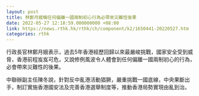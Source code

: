 ```yaml
---
layout: post
title: 林鄭月娥稱任何偏離一國兩制初心行為必帶來災難性後果
date: 2022-05-27 12:18:59.000000000 +08:00
link: https://news.rthk.hk/rthk/ch/component/k2/1650441-20220527.htm
categories: rthk
---
```


行政長官林鄭月娥表示，過去5年香港經歷回歸以來最嚴峻挑戰，國家安全受到威脅，香港前程岌岌可危，又說修例風波令人體會到任何偏離一國兩制初心的行為，必會帶來災難性的後果。

中聯辦副主任陳冬說，針對反中亂港活動猖獗，嚴重挑戰一國底線，中央果斷出手，制訂實施香港國安法及完善香港選舉制度等，推動香港局勢實現由亂到治。
